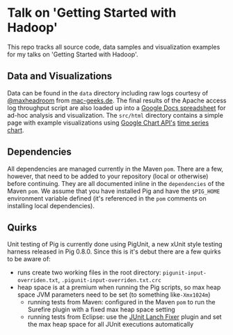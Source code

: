 Talk on 'Getting Started with Hadoop'
===

This repo tracks all source code, data samples and visualization examples for my talks on 'Getting Started with Hadoop'.

Data and Visualizations
---

Data can be found in the `data` directory including raw logs courtesy of [@maxheadroom](http://www.twitter.com/maxheadroom) from [mac-geeks.de](http://www.mac-geeks.de). The final results of the Apache access log throughput script are also loaded up into a [Google Docs spreadsheet](https://spreadsheets.google.com/ccc?key=0AqAx7w3Zbl99dHFwX2l0TU4wQ2tWYWNZTG1DOENOTVE&hl=en) for ad-hoc analysis and visualization. The `src/html` directory contains a simple page with example visualizations using [Google Chart API's](http://code.google.com/apis/chart) [time series chart](http://code.google.com/apis/visualization/documentation/gallery/annotatedtimeline.html).

Dependencies
---

All dependencies are managed currently in the Maven `pom`. There are a few, however, that need to be added to your repository (local or otherwise) before continuing. They are all documented inline in the `dependencies` of the Maven `pom`. We assume that you have installed Pig and have the `$PIG_HOME` environment variable defined (it's referenced in the `pom` comments on installing local dependencies).

Quirks
---

Unit testing of Pig is currently done using PigUnit, a new xUnit style testing harness released in Pig 0.8.0. Since this is it's debut there are a few quirks to be aware of:

 * runs create two working files in the root directory: `pigunit-input-overriden.txt`, `.pigunit-input-overriden.txt.crc`
 * heap space is at a premium when running the Pig scripts, so max heap space JVM parameters need to be set (to something like`-Xmx1024m`)
   * running tests from Maven: configured in the Maven `pom` to run the Surefire plugin with a fixed max heap space setting
   * running tests from Eclipse: use the [JUnit Lanch Fixer](http://code.google.com/p/junitlaunchfixer) plugin and set the max heap space for all JUnit executions automatically
